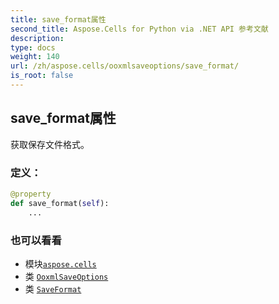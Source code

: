 ```yaml
---
title: save_format属性
second_title: Aspose.Cells for Python via .NET API 参考文献
description:
type: docs
weight: 140
url: /zh/aspose.cells/ooxmlsaveoptions/save_format/
is_root: false
---
```

## save_format属性

获取保存文件格式。
### 定义：
```python
@property
def save_format(self):
    ...
```

### 也可以看看
* 模块[`aspose.cells`](../../)
* 类 [`OoxmlSaveOptions`](/cells/python-net/zh/aspose.cells/ooxmlsaveoptions)
* 类 [`SaveFormat`](/cells/python-net/zh/aspose.cells/saveformat)
